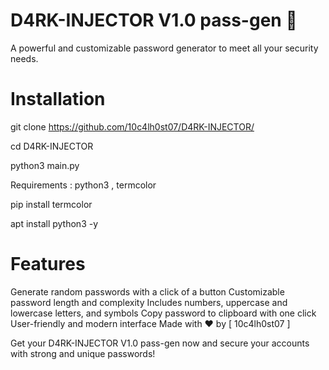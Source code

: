# D4RK-INJECTOR V1.0 pass-gen 🔐
A powerful and customizable password generator to meet all your security needs.

# Installation
git clone https://github.com/10c4lh0st07/D4RK-INJECTOR/

cd D4RK-INJECTOR

python3 main.py

Requirements : python3 , termcolor

pip install termcolor

apt install python3 -y

# Features
Generate random passwords with a click of a button Customizable password length and complexity Includes numbers, uppercase and lowercase letters, and symbols Copy password to clipboard with one click User-friendly and modern interface Made with ❤ by [ 10c4lh0st07 ]

Get your D4RK-INJECTOR V1.0 pass-gen now and secure your accounts with strong and unique passwords!
